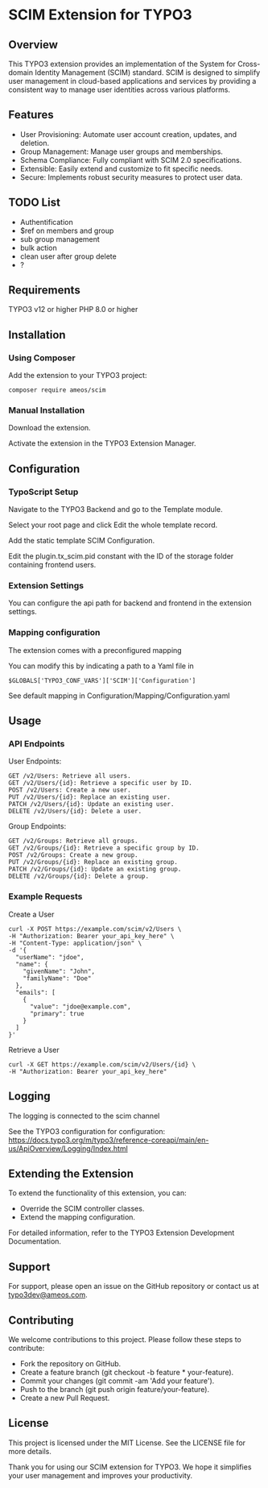 # SCIM Extension for TYPO3

## Overview

This TYPO3 extension provides an implementation of the System for Cross-domain Identity Management (SCIM) standard. SCIM is designed to simplify user management in cloud-based applications and services by providing a consistent way to manage user identities across various platforms.

## Features

 * User Provisioning: Automate user account creation, updates, and deletion.
 * Group Management: Manage user groups and memberships.
 * Schema Compliance: Fully compliant with SCIM 2.0 specifications.
 * Extensible: Easily extend and customize to fit specific needs.
 * Secure: Implements robust security measures to protect user data.

## TODO List

 * Authentification
 * $ref on members and group
 * sub group management
 * bulk action
 * clean user after group delete
 * ?

## Requirements

TYPO3 v12 or higher
PHP 8.0 or higher

## Installation

### Using Composer

Add the extension to your TYPO3 project:

```
composer require ameos/scim
```

### Manual Installation

Download the extension.

Activate the extension in the TYPO3 Extension Manager.

## Configuration

### TypoScript Setup

Navigate to the TYPO3 Backend and go to the Template module.

Select your root page and click Edit the whole template record.

Add the static template SCIM Configuration.

Edit the plugin.tx_scim.pid constant with the ID of the storage folder containing frontend users.

### Extension Settings

You can configure the api path for backend and frontend in the extension settings. 

### Mapping configuration

The extension comes with a preconfigured mapping

You can modify this by indicating a path to a Yaml file in 

```
$GLOBALS['TYPO3_CONF_VARS']['SCIM']['Configuration']
```

See default mapping in Configuration/Mapping/Configuration.yaml

## Usage

### API Endpoints

User Endpoints:

```
GET /v2/Users: Retrieve all users.
GET /v2/Users/{id}: Retrieve a specific user by ID.
POST /v2/Users: Create a new user.
PUT /v2/Users/{id}: Replace an existing user.
PATCH /v2/Users/{id}: Update an existing user.
DELETE /v2/Users/{id}: Delete a user.
```

Group Endpoints:
```
GET /v2/Groups: Retrieve all groups.
GET /v2/Groups/{id}: Retrieve a specific group by ID.
POST /v2/Groups: Create a new group.
PUT /v2/Groups/{id}: Replace an existing group.
PATCH /v2/Groups/{id}: Update an existing group.
DELETE /v2/Groups/{id}: Delete a group.
```

### Example Requests

Create a User

```
curl -X POST https://example.com/scim/v2/Users \
-H "Authorization: Bearer your_api_key_here" \
-H "Content-Type: application/json" \
-d '{
  "userName": "jdoe",
  "name": {
    "givenName": "John",
    "familyName": "Doe"
  },
  "emails": [
    {
      "value": "jdoe@example.com",
      "primary": true
    }
  ]
}'
```

Retrieve a User

```
curl -X GET https://example.com/scim/v2/Users/{id} \
-H "Authorization: Bearer your_api_key_here"
```
## Logging

The logging is connected to the scim channel

See the TYPO3 configuration for configuration: https://docs.typo3.org/m/typo3/reference-coreapi/main/en-us/ApiOverview/Logging/Index.html

## Extending the Extension

To extend the functionality of this extension, you can:

 * Override the SCIM controller classes.
 * Extend the mapping configuration.

For detailed information, refer to the TYPO3 Extension Development Documentation.

## Support

For support, please open an issue on the GitHub repository or contact us at typo3dev@ameos.com.

## Contributing

We welcome contributions to this project. Please follow these steps to contribute:

 * Fork the repository on GitHub.
 * Create a feature branch (git checkout -b feature * your-feature).
 * Commit your changes (git commit -am 'Add your feature').
 * Push to the branch (git push origin feature/your-feature).
 * Create a new Pull Request.

## License

This project is licensed under the MIT License. See the LICENSE file for more details.

Thank you for using our SCIM extension for TYPO3. We hope it simplifies your user management and improves your productivity.
